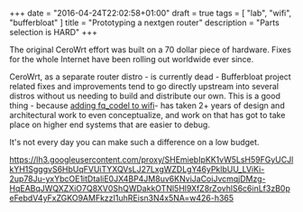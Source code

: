 +++
date = "2016-04-24T22:02:58+01:00"
draft = true
tags = [ "lab", "wifi", "bufferbloat" ]
title = "Prototyping a nextgen router"
description = "Parts selection is HARD"
+++

The original CeroWrt effort was built on a 70 dollar piece of hardware.
Fixes for the whole Internet have been rolling out worldwide ever since.

CeroWrt, as a separate router distro - is currently dead - Bufferbloat project related fixes and improvements tend to go directly upstream  into several distros without us needing to build and distribute our own. This is a good thing -
because [adding fq_codel to wifi](/post/fq_codel_ath10k)- has taken 2+ years of design and architectural work to
even conceptualize,  and work on that has got to take place on higher end
systems that are easier to debug.

It's not every day you can make such a difference on a low budget.

https://lh3.googleusercontent.com/proxy/SHEmiebIpKK1vW5LsH59FGyUCJlkYH1SgggvS6HbUqFVUiTYXQVsLJ27LxgWZDLgY46yPklbUU_LViKi-2up78Ju-yxYbcOE1itDtaliE0JX4BP4JM8uv6KNviJaCoiJvcmqjDMzg-HqEABqJWQXZXiO7Q8XV0ShQWDakkOTNl5Hl9XfZ8rZovhlS6c6inLf3zB0peFebdV4yFxZGKO9AMFkzzI1uhREisn3N4x5NA=w426-h365
